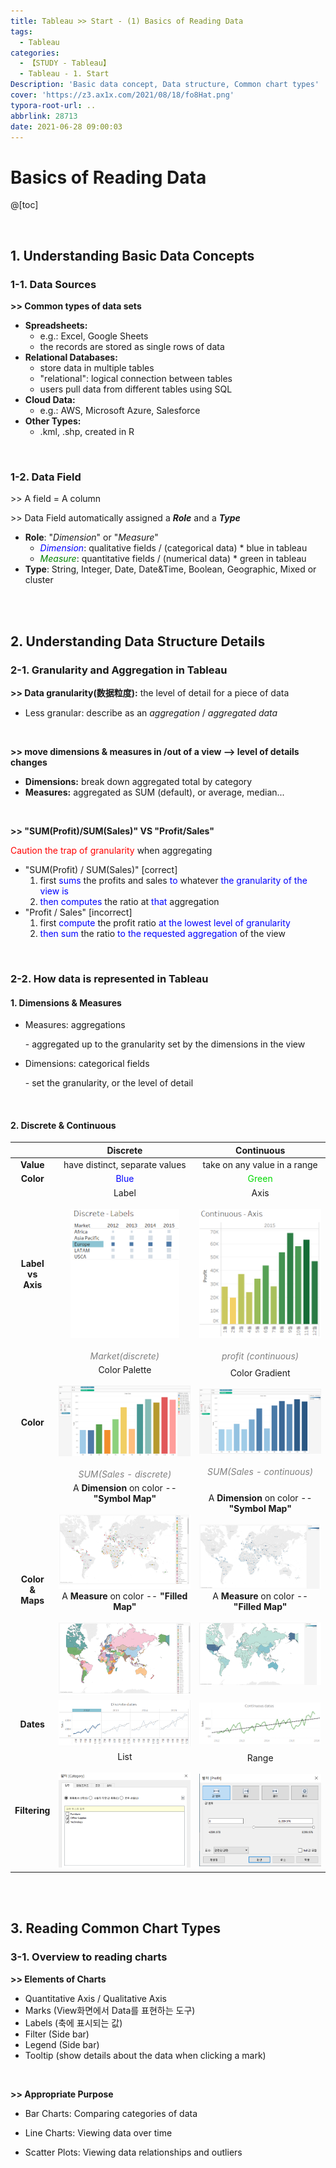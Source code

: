 ```yaml
---
title: Tableau >> Start - (1) Basics of Reading Data
tags:
  - Tableau
categories:
  - 【STUDY - Tableau】
  - Tableau - 1. Start
Description: 'Basic data concept, Data structure, Common chart types'
cover: 'https://z3.ax1x.com/2021/08/18/fo8Hat.png'
typora-root-url: ..
abbrlink: 28713
date: 2021-06-28 09:00:03
---
```


# Basics of Reading Data

@[toc]

<br />

## **1. Understanding Basic Data Concepts**

### 1-1. Data Sources

**\>> Common types of data sets**

* **Spreadsheets:**
  * e.g.: Excel, Google Sheets
  * the records are stored as single rows of data
* **Relational Databases:**
  * store data in multiple tables
  * "relational": logical connection between tables
  * users pull data from different tables using SQL
* **Cloud Data:**
  * e.g.: AWS, Microsoft Azure, Salesforce
* **Other Types:**
  * .kml, .shp, created in R

<br />

### 1-2. Data Field

\>> A field = A column

\>> Data Field automatically assigned a ***Role*** and a  ***Type***

* **Role**: "*Dimension*" or "*Measure*"
  * <font color = 'blue'>*Dimension*</font>: qualitative fields / (categorical data)   * blue in tableau
  * <font color = 'green'>*Measure*</font>: quantitative fields / (numerical data)      * green in tableau
* **Type**: String, Integer, Date, Date&Time, Boolean, Geographic, Mixed or cluster

<br />

<br />

## **2. Understanding Data Structure Details**

### 2-1. Granularity and Aggregation in Tableau

**\>> Data granularity(数据粒度):** the level of detail for a piece of data

* Less granular: describe as an *aggregation* / *aggregated data*

<br />

**\>> move dimensions & measures in /out of a view --> level of details changes**

* **Dimensions:** break down aggregated total by category
* **Measures:** aggregated as SUM (default), or average, median...

<br />

**\>> "SUM(Profit)/SUM(Sales)"  VS  "Profit/Sales"**

<font color = 'red'>Caution the trap of granularity</font> when aggregating

* "SUM(Profit) / SUM(Sales)"   [correct]
  1. first <font color = 'blue'>sums</font> the profits and sales <font color = 'blue'>to</font> whatever <font color = 'blue'>the granularity of the view is</font>
  2. <font color = 'blue'>then computes</font> the ratio at <font color = 'blue'>that</font> aggregation
* "Profit / Sales"  [incorrect]
  1. first <font color = 'blue'>compute</font> the profit ratio <font color = 'blue'>at the lowest level of granularity</font>
  2. <font color = 'blue'>then sum</font> the ratio <font color = 'blue'>to the requested aggregation</font> of the view

<br />

### 2-2. How data is represented in Tableau

#### 1. Dimensions & Measures

* Measures: aggregations

  \- aggregated up to the granularity set by the dimensions in the view

* Dimensions: categorical fields

  \- set the granularity, or the level of detail

<br />

#### 2. Discrete & Continuous

|                           |                           Discrete                           |                          Continuous                          |
| :-----------------------: | :----------------------------------------------------------: | :----------------------------------------------------------: |
|         **Value**         |                have distinct, separate values                |                 take on any value in a range                 |
|         **Color**         |               <font color = 'blue'>Blue</font>               |            <font color = 'viridans'>Green</font>             |
| **Label <br>vs<br> Axis** | Label<br><br><img src="/images/S-Tableau-Start-1/image-20210517161223334.png" alt="image-20210517161223334" style="zoom:50%;" /><br><br>*<font color = 'gray'>Market(discrete)</font>* | Axis<br/><br/><img src="/images/S-Tableau-Start-1/image-20210517160710233.png" alt="image-20210517160710233" style="zoom:50%;" /><br> <br>*<font color = 'gray'>profit (continuous)</font>* |
|         **Color**         | Color Palette<br/><br/><img src="/images/S-Tableau-Start-1/image-20210517161958731.png" alt="image-20210517161958731" style="zoom:25%;" /><br/><br/>*<font color = 'gray'>SUM(Sales - discrete)</font>* | Color Gradient<br/><br/><img src="/images/S-Tableau-Start-1/image-20210517162028994.png" alt="image-20210517162028994" style="zoom:25%;" /><br/> <br/>*<font color = 'gray'>SUM(Sales - continuous)</font>* |
| **Color <br>& <br>Maps**  | A **Dimension** on color -- **"Symbol Map"**<br><br><img src="/images/S-Tableau-Start-1/image-20210517162753289.png" alt="image-20210517162753289" style="zoom:67%;" /><br>A **Measure** on color -- **"Filled Map"**<br><br><img src="/images/S-Tableau-Start-1/image-20210517162915695.png" alt="image-20210517162915695" style="zoom: 67%;" /><br> | A **Dimension** on color -- **"Symbol Map"**<br/><br/><img src="/images/S-Tableau-Start-1/image-20210517163002064.png" alt="image-20210517163002064" style="zoom:67%;" /><br/>A **Measure** on color -- **"Filled Map"**<br/><br/><img src="/images/S-Tableau-Start-1/image-20210517163033554.png" alt="image-20210517163033554" style="zoom:67%;" /><br> |
|         **Dates**         | <img src="/images/S-Tableau-Start-1/image-20210517163347483.png" alt="image-20210517163347483" style="zoom: 50%;" /> | <img src="/images/S-Tableau-Start-1/image-20210517163408062.png" alt="image-20210517163408062" style="zoom:50%;" /> |
|       **Filtering**       | List<br><br><img src="/images/S-Tableau-Start-1/image-20210517163617518.png" alt="image-20210517163617518" style="zoom: 67%;" /> | Range<br/><br/><img src="/images/S-Tableau-Start-1/image-20210517163720510.png" alt="image-20210517163720510" style="zoom:67%;" /> |

<br />

<br />

## **3. Reading Common Chart Types**

### 3-1. Overview to reading charts

**\>> Elements of Charts**

* Quantitative Axis / Qualitative Axis
* Marks (View화면에서 Data를 표현하는 도구)
* Labels (축에 표시되는 값)
* Filter (Side bar)
* Legend (Side bar)
* Tooltip (show details about the data when clicking a mark)

<br />

**>> Appropriate Purpose**

* Bar Charts: Comparing categories of data

* Line Charts: Viewing data over time

* Scatter Plots: Viewing data relationships and outliers


<br />

<br />
